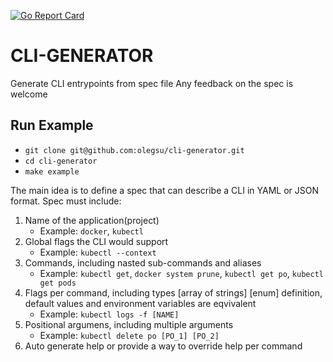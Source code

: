 
[![Go Report Card](https://goreportcard.com/badge/github.com/olegsu/cli-generator)](https://goreportcard.com/report/github.com/olegsu/cli-generator)

# CLI-GENERATOR
Generate CLI entrypoints from spec file
Any feedback on the spec is welcome

## Run Example
* `git clone git@github.com:olegsu/cli-generator.git`
* `cd cli-generator`
* `make example`


The main idea is to define a spec that can describe a CLI in YAML or JSON format.
Spec must include:
1. Name of the application(project)
    * Example: `docker`, `kubectl`
2. Global flags the CLI would support
    * Example: `kubectl --context`
3. Commands, including nasted sub-commands and aliases
    * Example: `kubectl get`, `docker system prune`, `kubectl get po`, `kubectl get pods`
4. Flags per command, including types [array of strings] [enum] definition, default values and environment variables are eqvivalent 
    * Example: `kubectl logs -f [NAME]`
5. Positional argumens, including multiple arguments
    * Example: `kubectl delete po [PO_1] [PO_2]`
6. Auto generate help or provide a way to override help per command
